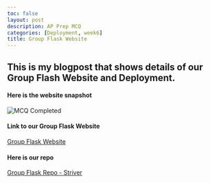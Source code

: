 ```yaml
---
toc: false
layout: post
description: AP Prep MCQ
categories: [Deployment, week6]
title: Group Flask Website
---
```


## This is my blogpost that shows details of our Group Flash Website and Deployment. 

#### Here is the website snapshot 
<img src="{{site.baseurl}}/images/mcq.jpg" alt="MCQ Completed">

#### Link to our Group Flask Website
[Group Flask Website](http://18.216.138.52/)

#### Here is our repo
[Group Flask Repo - Striver](https://github.com/safinsingh/striver)
